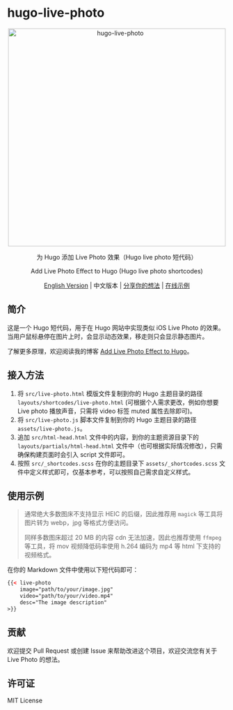 # hugo-live-photo

<div align="center">
  <picture>
    <img src="./public/example.gif" alt="hugo-live-photo"  width="500" height="500"/>
  </picture>

为 Hugo 添加 Live Photo 效果（Hugo live photo 短代码）

Add Live Photo Effect to Hugo (Hugo live photo shortcodes)

[English Version](./README.md) |
中文版本 |
[分享你的想法](https://github.com/timerring/hugo-live-photo/issues/new) | 
[在线示例](https://blog.timerring.com/posts/0516-add-live-photo-effect-to-hugo/#%e6%95%88%e6%9e%9c%e5%b1%95%e7%a4%ba)
</div>

## 简介

这是一个 Hugo 短代码，用于在 Hugo 网站中实现类似 iOS Live Photo 的效果。当用户鼠标悬停在图片上时，会显示动态效果，移走则只会显示静态图片。

了解更多原理，欢迎阅读我的博客 [Add Live Photo Effect to Hugo](https://blog.timerring.com/posts/0516-add-live-photo-effect-to-hugo)。

## 接入方法

1. 将 `src/live-photo.html` 模版文件复制到你的 Hugo 主题目录的路径 `layouts/shortcodes/live-photo.html` (可根据个人需求更改，例如你想要 Live photo 播放声音，只需将 video 标签 muted 属性去除即可)。
2. 将 `src/live-photo.js` 脚本文件复制到你的 Hugo 主题目录的路径 `assets/live-photo.js`。
3. 追加 `src/html-head.html` 文件中的内容，到你的主题资源目录下的 `layouts/partials/html-head.html` 文件中（也可根据实际情况修改），只需确保构建页面时会引入 script 文件即可。
4. 按照 `src/_shortcodes.scss` 在你的主题目录下 `assets/_shortcodes.scss` 文件中定义样式即可，仅基本参考，可以按照自己需求自定义样式。

## 使用示例

> 通常绝大多数图床不支持显示 HEIC 的后缀，因此推荐用 `magick` 等工具将图片转为 webp，jpg 等格式方便访问。
> 
> 同样多数图床超过 20 MB 的内容 cdn 无法加速，因此也推荐使用 `ffmpeg` 等工具，将 mov 视频降低码率使用 h.264 编码为 mp4 等 html 下支持的视频格式。

在你的 Markdown 文件中使用以下短代码即可：

```html
{{< live-photo 
    image="path/to/your/image.jpg"
    video="path/to/your/video.mp4"
    desc="The image description"
>}}
```

## 贡献

欢迎提交 Pull Request 或创建 Issue 来帮助改进这个项目，欢迎交流您有关于 Live Photo 的想法。

## 许可证

MIT License 
